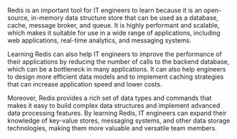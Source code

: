 Redis is an important tool for IT engineers to learn because it is an open-source, in-memory data structure store that can be used as a database, cache, message broker, and queue. It is highly performant and scalable, which makes it suitable for use in a wide range of applications, including web applications, real-time analytics, and messaging systems.

Learning Redis can also help IT engineers to improve the performance of their applications by reducing the number of calls to the backend database, which can be a bottleneck in many applications. It can also help engineers to design more efficient data models and to implement caching strategies that can increase application speed and lower costs.

Moreover, Redis provides a rich set of data types and commands that makes it easy to build complex data structures and implement advanced data processing features. By learning Redis, IT engineers can expand their knowledge of key-value stores, messaging systems, and other data storage technologies, making them more valuable and versatile team members.
